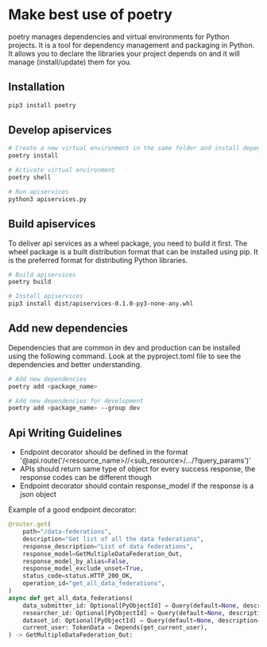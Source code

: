 # Make best use of poetry
poetry manages dependencies and virtual environments for Python projects. It is a tool for dependency management and packaging in Python. It allows you to declare the libraries your project depends on and it will manage (install/update) them for you.

## Installation
```bash
pip3 install poetry
```

## Develop apiservices
```bash
# Create a new virtual environment in the same folder and install dependencies
poetry install

# Activate virtual environment
poetry shell

# Run apiservices
python3 apiservices.py
```

## Build apiservices
To deliver api services as a wheel package, you need to build it first. The wheel package is a built distribution format that can be installed using pip. It is the preferred format for distributing Python libraries.
```bash
# Build apiservices
poetry build

# Install apiservices
pip3 install dist/apiservices-0.1.0-py3-none-any.whl
```

## Add new dependencies
Dependencies that are common in dev and production can be installed using the following command.
Look at the pyproject.toml file to see the dependencies and better understanding.
```bash
# Add new dependencies
poetry add <package_name>

# Add new dependencies for development
poetry add <package_name> --group dev
```

## Api Writing Guidelines
- Endpoint decorator should be defined in the format '@api.route('/<resource_name>/<id>/<sub_resource>/<id>.../?query_params')'
- APIs should return same type of object for every success response, the response codes can be different though
- Endpoint decorator should contain response_model if the response is a json object

Example of a good endpoint decorator:
```python
@router.get(
    path="/data-federations",
    description="Get list of all the data federations",
    response_description="List of data federations",
    response_model=GetMultipleDataFederation_Out,
    response_model_by_alias=False,
    response_model_exclude_unset=True,
    status_code=status.HTTP_200_OK,
    operation_id="get_all_data_federations",
)
async def get_all_data_federations(
    data_submitter_id: Optional[PyObjectId] = Query(default=None, description="UUID of Data Submitter in the data federation"),
    researcher_id: Optional[PyObjectId] = Query(default=None, description="UUID of Researcher in the data federation"),
    dataset_id: Optional[PyObjectId] = Query(default=None, description="UUID of Dataset in the data federation"),
    current_user: TokenData = Depends(get_current_user),
) -> GetMultipleDataFederation_Out:
```
